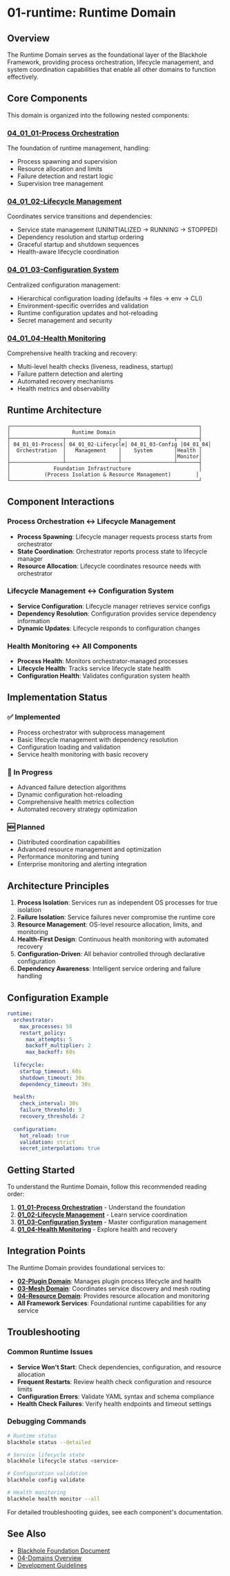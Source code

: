 # 01-runtime: Runtime Domain

## Overview

The Runtime Domain serves as the foundational layer of the Blackhole Framework, providing process orchestration, lifecycle management, and system coordination capabilities that enable all other domains to function effectively.

## Core Components

This domain is organized into the following nested components:

### [04_01_01-Process Orchestration](./04_01_01-process_orchestration.md)
The foundation of runtime management, handling:
- Process spawning and supervision
- Resource allocation and limits
- Failure detection and restart logic
- Supervision tree management

### [04_01_02-Lifecycle Management](./04_01_02-lifecycle_management.md)
Coordinates service transitions and dependencies:
- Service state management (UNINITIALIZED → RUNNING → STOPPED)
- Dependency resolution and startup ordering
- Graceful startup and shutdown sequences
- Health-aware lifecycle coordination

### [04_01_03-Configuration System](./04_01_03-configuration_system.md)
Centralized configuration management:
- Hierarchical configuration loading (defaults → files → env → CLI)
- Environment-specific overrides and validation
- Runtime configuration updates and hot-reloading
- Secret management and security

### [04_01_04-Health Monitoring](./04_01_04-health_monitoring.md)
Comprehensive health tracking and recovery:
- Multi-level health checks (liveness, readiness, startup)
- Failure pattern detection and alerting
- Automated recovery mechanisms
- Health metrics and observability

## Runtime Architecture

```
┌─────────────────────────────────────────────────────────────┐
│                    Runtime Domain                           │
├─────────────────┬─────────────────┬─────────────────┬───────┤
│ 04_01_01-Process│ 04_01_02-Lifecycle│ 04_01_03-Config │04_01_04│
│  Orchestration  │   Management    │    System       │Health │
│                 │                 │                 │Monitor│
├─────────────────┴─────────────────┴─────────────────┴───────┤
│              Foundation Infrastructure                      │
│           (Process Isolation & Resource Management)        │
└─────────────────────────────────────────────────────────────┘
```

## Component Interactions

### Process Orchestration ↔ Lifecycle Management
- **Process Spawning**: Lifecycle manager requests process starts from orchestrator
- **State Coordination**: Orchestrator reports process state to lifecycle manager
- **Resource Allocation**: Lifecycle coordinates resource needs with orchestrator

### Lifecycle Management ↔ Configuration System
- **Service Configuration**: Lifecycle manager retrieves service configs
- **Dependency Resolution**: Configuration provides service dependency information
- **Dynamic Updates**: Lifecycle responds to configuration changes

### Health Monitoring ↔ All Components
- **Process Health**: Monitors orchestrator-managed processes
- **Lifecycle Health**: Tracks service lifecycle state health
- **Configuration Health**: Validates configuration system health

## Implementation Status

### ✅ Implemented
- Process orchestrator with subprocess management
- Basic lifecycle management with dependency resolution
- Configuration loading and validation
- Service health monitoring with basic recovery

### 🔄 In Progress
- Advanced failure detection algorithms
- Dynamic configuration hot-reloading
- Comprehensive health metrics collection
- Automated recovery strategy optimization

### 🆕 Planned
- Distributed coordination capabilities
- Advanced resource management and optimization
- Performance monitoring and tuning
- Enterprise monitoring and alerting integration

## Architecture Principles

1. **Process Isolation**: Services run as independent OS processes for true isolation
2. **Failure Isolation**: Service failures never compromise the runtime core
3. **Resource Management**: OS-level resource allocation, limits, and monitoring
4. **Health-First Design**: Continuous health monitoring with automated recovery
5. **Configuration-Driven**: All behavior controlled through declarative configuration
6. **Dependency Awareness**: Intelligent service ordering and failure handling

## Configuration Example

```yaml
runtime:
  orchestrator:
    max_processes: 50
    restart_policy:
      max_attempts: 5
      backoff_multiplier: 2
      max_backoff: 60s
      
  lifecycle:
    startup_timeout: 60s
    shutdown_timeout: 30s
    dependency_timeout: 30s
    
  health:
    check_interval: 30s
    failure_threshold: 3
    recovery_threshold: 2
    
  configuration:
    hot_reload: true
    validation: strict
    secret_interpolation: true
```

## Getting Started

To understand the Runtime Domain, follow this recommended reading order:

1. **[01_01-Process Orchestration](./01_01-process_orchestration.md)** - Understand the foundation
2. **[01_02-Lifecycle Management](./01_02-lifecycle_management.md)** - Learn service coordination
3. **[01_03-Configuration System](./01_03-configuration_system.md)** - Master configuration management
4. **[01_04-Health Monitoring](./01_04-health_monitoring.md)** - Explore health and recovery

## Integration Points

The Runtime Domain provides foundational services to:

- **[02-Plugin Domain](../02-plugins/)**: Manages plugin process lifecycle and health
- **[03-Mesh Domain](../03-mesh/)**: Coordinates service discovery and mesh routing
- **[04-Resource Domain](../04-resources/)**: Provides resource allocation and monitoring
- **All Framework Services**: Foundational runtime capabilities for any service

## Troubleshooting

### Common Runtime Issues

- **Service Won't Start**: Check dependencies, configuration, and resource allocation
- **Frequent Restarts**: Review health check configuration and resource limits
- **Configuration Errors**: Validate YAML syntax and schema compliance
- **Health Check Failures**: Verify health endpoints and timeout settings

### Debugging Commands

```bash
# Runtime status
blackhole status --detailed

# Service lifecycle state
blackhole lifecycle status <service>

# Configuration validation
blackhole config validate

# Health monitoring
blackhole health monitor --all
```

For detailed troubleshooting guides, see each component's documentation.

## See Also

- [Blackhole Foundation Document](../../02-blackhole_foundation.md)
- [04-Domains Overview](../README.md)
- [Development Guidelines](../../06-guides/01-development_guidelines.md)